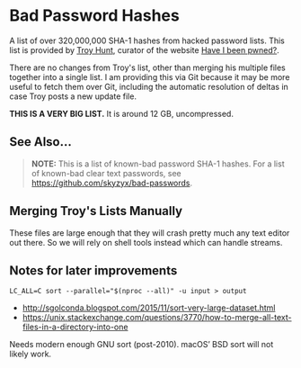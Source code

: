 # Bad Password Hashes

A list of over 320,000,000 SHA-1 hashes from hacked password lists. This list is provided by [Troy Hunt](https://www.troyhunt.com/introducing-306-million-freely-downloadable-pwned-passwords/), curator of the website [Have I been pwned?](https://haveibeenpwned.com/Passwords).

There are no changes from Troy's list, other than merging his multiple files together into a single list. I am providing this via Git because it may be more useful to fetch them over Git, including the automatic resolution of deltas in case Troy posts a new update file.

**THIS IS A VERY BIG LIST.** It is around 12 GB, uncompressed.

## See Also…

> **NOTE:** This is a list of known-bad password SHA-1 hashes. For a list of known-bad clear text passwords, see https://github.com/skyzyx/bad-passwords.

## Merging Troy's Lists Manually

These files are large enough that they will crash pretty much any text editor out there. So we will rely on shell tools instead which can handle streams.

## Notes for later improvements

```
LC_ALL=C sort --parallel="$(nproc --all)" -u input > output
```

* http://sgolconda.blogspot.com/2015/11/sort-very-large-dataset.html
* https://unix.stackexchange.com/questions/3770/how-to-merge-all-text-files-in-a-directory-into-one

Needs modern enough GNU sort (post-2010). macOS’ BSD sort will not likely work.
